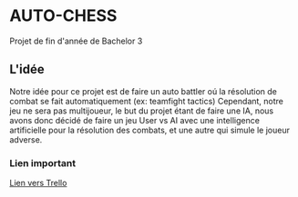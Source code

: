 # AUTO-CHESS
Projet de fin d'année de Bachelor 3

## L'idée

Notre idée pour ce projet est de faire un auto battler oú la résolution de combat se fait automatiquement (ex: teamfight tactics)
Cependant, notre jeu ne sera pas multijoueur, le but du projet étant de faire une IA, nous avons donc décidé de faire un jeu User vs AI avec une intelligence artificielle pour la résolution des combats, et une autre qui simule le joueur adverse.

### Lien important
[Lien vers Trello](https://trello.com/b/wbWl3OI3/auto-chess)
